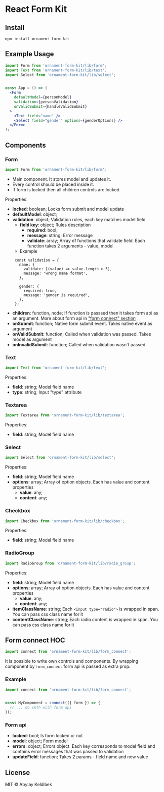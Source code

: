 # React Form Kit

## Install

```
npm install ornament-form-kit
```

## Example Usage

```jsx
import Form from 'ornament-form-kit/lib/form';
import Text from 'ornament-form-kit/lib/text';
import Select from 'ornament-form-kit/lib/select';


const App = () => (
  <Form
    defaultModel={personModel}
    validation={personValidation}
    onValidSubmit={handleValidSubmit}
  >
    <Text field="name" />
    <Select field="gender" options={genderOptions} />
  </Form>
);
```

## Components

### Form

```js
import Form from 'ornament-form-kit/lib/form';
```

- Main component. It stores model and updates it.
- Every control should be placed inside it.
- If form is locked then all children controls are locked.

Properties:
* **locked**: boolean; Locks form submit and model update
* **defaultModel**: object;
* **validation**: object; Validation rules, each key matches model field
  * **field key**: object; Rules description
    * **required**: bool;
    * **message**: string; Error message
    * **validate**: array; Array of functions that validate field. Each function takes 2 arguments - value, model
  * Example
   ```
    const validation = {
      name: {
        validate: [(value) => value.length > 5],
        message: 'wrong name format',
      },

      gender: {
        required: true,
        message: 'gender is required',
      },
    };
   ```
* **children**: function, node; If function is passsed then it takes form api as an argument. More about form api in ["form connect" section](#form-connect-hoc)
* **onSubmit**: function; Native form submit event. Takes native event as argument
* **onValidSubmit**: function; Called when validation was passed. Takes model as argument
* **onInvalidSubmit**: function;  Called when validation wasn't passed

### Text
```js
import Text from 'ornament-form-kit/lib/text';
```

Properties:
* **field**: string; Model field name
* **type**: string; Input "type" attribute

### Textarea
```js
import Textarea from 'ornament-form-kit/lib/textarea';
```

Properties:
* **field**: string; Model field name

### Select
```js
import Select from 'ornament-form-kit/lib/select';
```

Properties:
* **field**: string; Model field name
* **options**: array; Array of option objects. Each has value and content properties
  * **value**: any;
   * **content**: any;

### Checkbox
```js
import Checkbox from 'ornament-form-kit/lib/checkbox';
```

Properties:
* **field**: string; Model field name

### RadioGroup
```js
import RadioGroup from 'ornament-form-kit/lib/radio_group';
```

Properties:
* **field**: string; Model field name
* **options**: array; Array of option objects. Each has value and content properties
  * **value**: any;
   * **content**: any;
* **itemClassName**: string; Each `<input type="radio">` is wrapped in span. You can pass css class name for it
* **contentClassName**: string; Each radio content is wrapped in span. You can pass css class name for it

## Form connect HOC
```js
import connect from 'ornament-form-kit/lib/form_connect';
```

It is possible to write own controls and components. By wrapping component by `form_connect` form api is passed as extra prop.

### Example
```jsx
import connect from 'ornament-form-kit/lib/form_connect';


const MyComponent = connect(({ form }) => {
  // ... do smth with form api 
});
```

### Form api
* **locked**: bool; Is form locked or not
* **model**: object; Form model
* **errors**: object; Errors object. Each key corresponds to model field and contains error messages that was passed to validation
* **updateField**: function; Takes 2 params - field name and new value



## License

MIT © Abylay Keldibek
